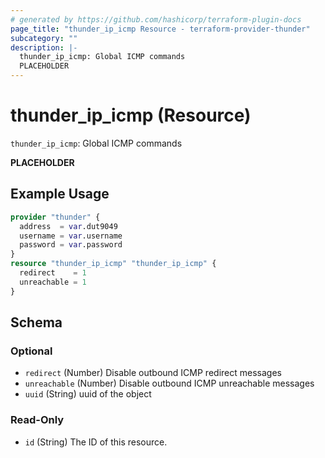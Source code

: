 ```yaml
---
# generated by https://github.com/hashicorp/terraform-plugin-docs
page_title: "thunder_ip_icmp Resource - terraform-provider-thunder"
subcategory: ""
description: |-
  thunder_ip_icmp: Global ICMP commands
  PLACEHOLDER
---
```


# thunder_ip_icmp (Resource)

`thunder_ip_icmp`: Global ICMP commands

__PLACEHOLDER__

## Example Usage

```terraform
provider "thunder" {
  address  = var.dut9049
  username = var.username
  password = var.password
}
resource "thunder_ip_icmp" "thunder_ip_icmp" {
  redirect    = 1
  unreachable = 1
}
```

<!-- schema generated by tfplugindocs -->
## Schema

### Optional

- `redirect` (Number) Disable outbound ICMP redirect messages
- `unreachable` (Number) Disable outbound ICMP unreachable messages
- `uuid` (String) uuid of the object

### Read-Only

- `id` (String) The ID of this resource.


